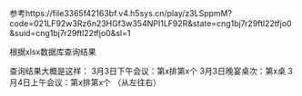 参考https://file3365f42163bf.v4.h5sys.cn/play/z3LSppmM?code=021LF92w3Rz6n23HGf3w354NPI1LF92R&state=cng1bj7r29ftl22tfjo0&suid=cng1bj7r29ftl22tfjo0&sl=1

根据xlsx数据库查询结果

查询结果大概是这样：
3月3日下午会议：第x排第x个 
3月3日晚宴桌次：第x桌 
3月4日上午会议：第x排第x个
（从左往右）

